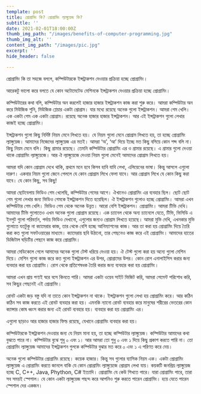 ```yaml
---
template: post
title: প্রোগ্রামিং কি? প্রোগ্রামিং ল্যাঙ্গুয়েজ কি?
subtitle: ''
date: 2021-02-01T18:00:00Z
thumb_img_path: "/images/benefits-of-computer-programming.jpg"
thumb_img_alt: ''
content_img_path: "/images/pic.jpg"
excerpt: ''
hide_header: false

---
```

প্রোগ্রামিং কি তা সহজে বললে, কম্পিউটারকে ইন্সট্রাকশন দেওয়ার প্রক্রিয়া হচ্ছে প্রোগ্রামিং।

আরেকটু ভালো করে বলতে যে কোন অটোমেটেড মেশিনকে ইন্সট্রাকশন দেওয়ার প্রক্রিয়া হচ্ছে প্রোগ্রামিং।

কম্পিউটারের কথা বলি, কম্পিউটার অন করলেই হাজার হাজার ইন্সট্রাকশন কাজ করা শুরু করে। আমরা কম্পিউটার অন করে মিউজিক শুনি, মিউজিক প্লেয়ার একটা প্রোগ্রাম। যার মধ্যে রয়েছে অনেক গুলো ইন্সট্রাকশন। আমরা গেম খেলি। এক একটা গেম এক একটা প্রোগ্রাম। রয়েছে অনেক হাজার হাজার ইন্সট্রাকশন। আর এই ইন্সট্রাকশন গুলো লেখার কাজই হচ্ছে প্রোগ্রামিং।

ইন্সট্রাকশন গুলো কিছু নির্দিষ্ট নিয়ম মেনে লিখতে হয়। যে নিয়ম গুলো মেনে প্রোগ্রাম লিখতে হয়, তা হচ্ছে প্রোগ্রামিং ল্যাঙ্গুয়েজ। আমাদের নিজেদের ল্যাঙ্গুয়েজ এর মতই। আমরা ‘অ’, ‘আ’ দিয়ে ইচ্ছে মত কিছু বসিয়ে কোন শব্দ বলি না। কিছু নিয়ম মেনে বলি। কিছু গ্রামার রয়েছে। তেমনি কম্পিউটার প্রোগ্রামিং এর ও গ্রামার রয়েছে। এ গ্রামার গুলো দেওয়া থাকে প্রোগ্রামিং ল্যাঙ্গুয়েজে। আর ঐ ল্যাঙ্গুয়েজে দেওয়া নিয়ম গুলো মেনেই আমাদের প্রোগ্রাম লিখতে হয়।

আমরা যদি কোন প্রোগ্রাম দেখে থাকি, প্রথমে মনে হবে কিসব হাবি যাবি লেখা, এলিয়েনের ভাষা। কিন্তু আসলে এগুলো দারুণ। একবার নিয়ম গুলো জেনে পেললে যে কোন প্রোগ্রাম লিখে ফেলা যাবে। আর প্রোগ্রাম লিখে যে কোন কিছু করা যাবে। যে কোন কিছু, সব কিছু!

আমরা ছোটবেলায় ভিডিও গেম খেলেছি, কম্পিউটার গেমের আগে। ঐখানেও প্রোগ্রামিং এর ব্যবহার ছিল। ছোট ছোট গেম গুলো লেখার জন্য ভিডিও গেমকে ইন্সট্রাকশন দিতে হয়েছিল। ঐ ইন্সট্রাকশন গুলোও হচ্ছে প্রোগ্রামিং। আমরা এখন কম্পিউটার গেম খেলি। ভিডিও গেম থেকে অনেক উন্নত। আরো বেশি ইন্সট্রাকশন। প্রোগ্রামিং। আমরা টিভি দেখি। আমাদের টিভি গুলোতেও এখন অনেক গুলো প্রোগ্রাম রয়েছে। এক চ্যানেল থেকে অন্য চ্যানেলে যেতে, টিভি, ভিসিডি এ ইনপুট গুলো পরিবর্তন, পর্দায় ভিডিও দেখানো, এগুলোর জন্যও প্রোগ্রাম লিখতে হয়েছে। আমরা মুভি দেখি, এখনকার মুভি গুলোতে যতটুকু না ক্যামেরার কাজ, তার থেকে বেশি হচ্ছে আনিম্যাশনের কাজ। আর তা করা হয় প্রোগ্রামিং দিয়ে তৈরি করা কত গুলো সফটওয়ারের মাধ্যমে। ক্যামেরায় ছবি উঠানো, তার পেছনেও কাজ করে এই প্রোগ্রামিং। আমাদের হাতের ডিজিটাল ঘড়িটির পেছনে কাজ করে প্রোগ্রামিং।

আমরা মেডিকেলে গেলে আমাদের অনেক গুলো টেস্ট ধরিয়ে দেওয়া হয়। ঐ টেস্ট গুলো করা হয় অন্যে গুলো মেশিন দিয়ে। মেশিন গুলো কাজ করে কত গুলো ইন্সট্রাকশন এর উপর, প্রোগ্রামের উপর। কোন রোগ এনালাইসিস করার জন্য ব্যবহার করা হয় প্রোগ্রামিং। রোগ থেকে প্রতিশেষধক তৈরি করার জন্য ব্যবহার করা হয় প্রোগ্রামিং।

আমরা এখন প্রায় পণ্যই ঘরে বসে কিনতে পারি। আমরা একটা ওয়েব সাইট ভিজিট করি, আমরা পেমেন্ট পরিশোধ করি, সব কিছুর পেছনেই এই প্রোগ্রামিং।

রোবট একটা জড় বস্তু যদি না তাতে কোন ইন্সট্রাকশন না থাকে। ইন্সট্রাকশন গুলো লেখা হয় প্রোগ্রামিং করে। আর কঠিন কঠিন সব কাজ করতে এই রোবট ব্যবহার করা হয়। এমনকি ন্যানো রোবট ব্যবহার করে মানুষের শরীরের ভেতরের কোন ক্যান্সার কোষ ধ্বংস করার জন্য এই রোবট ব্যবহার হয়। ব্যবহার করা হয় প্রোগ্রামিং এর।

এগুলো ছাড়াও আর হাজার হাজার ফিল্ড রয়েছে, যেখানে প্রোগ্রামিং ব্যবহার করা হয়।

কম্পিউটারকে ইন্সট্রাকশন দেওয়ার জন্য যে নিয়ম মানা হয়, তা হচ্ছে কম্পিউটার ল্যাঙ্গুয়েজ। কম্পিউটার আমাদের কথা বুঝতে পারে না। কম্পিউটার বুঝে শুধু ০ এবং ১। আর আমরা তো শুধু ০ এবং ১ দিয়ে কিছু প্রকাশ করতে পারি না। তো প্রোগ্রামিং ল্যাঙ্গুয়েজ আমাদের ইন্সট্রাকশন গুলকে কম্পিউটার বুঝার মত করে ০ এবং ১ এ পরিণত করে দেয়।

অনেক গুলো কম্পিউটার প্রোগ্রামিং রয়েছে। কয়েক হাজার। কিন্তু সব গুলোর ব্যাসিক নিয়ম এক। একটা প্রোগ্রামিং ল্যাঙ্গুয়েজ এ প্রোগ্রামিং করতে জানলে বাকি যে কোন প্রোগ্রামিং ল্যাঙ্গুয়েজে প্রোগ্রাম লেখা যায়। কয়কটি জনপ্রিয় ল্যাঙ্গুয়েজ হচ্ছে C, C++, Java, Phython, C# ইত্যাদি। প্রোগ্রামিং যে কেউ শিখতে পারে। যারা প্রোগ্রামিং পারে, তারা সব সময়ই স্পেশাল। যে কোন একটা ল্যাঙ্গুয়েজ পছন্দ করে আপনিও শুরু করতে পারেন প্রোগ্রামিং। হয়ে যেতে পারেন স্পেশাল দের একজন।